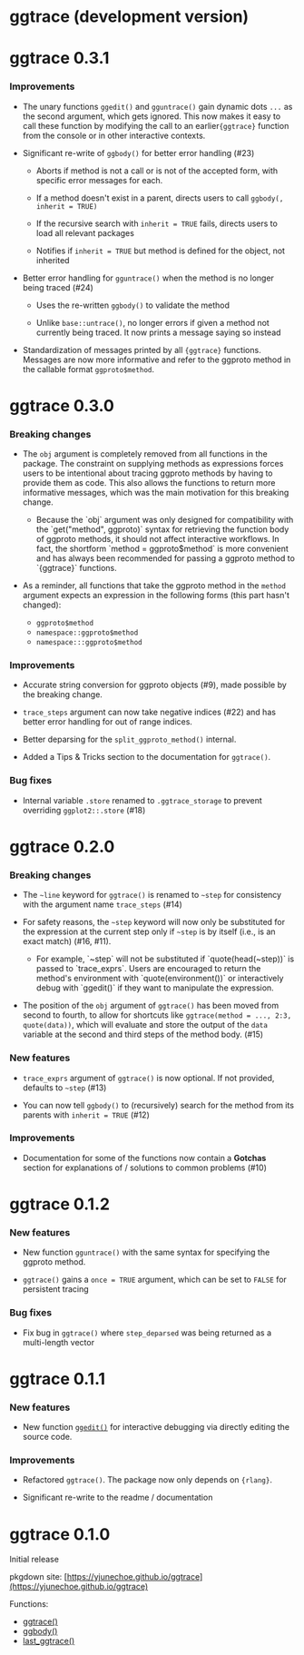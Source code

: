 # ggtrace (development version)

# ggtrace 0.3.1

### **Improvements**

- The unary functions `ggedit()` and `gguntrace()` gain dynamic dots `...` as the second argument, which gets ignored. This now makes it easy to call these function by modifying the call to an earlier`{ggtrace}` function from the console or in other interactive contexts.


- Significant re-write of `ggbody()` for better error handling (#23)

    - Aborts if method is not a call or is not of the accepted form, with specific error messages for each.

    - If a method doesn't exist in a parent, directs users to call `ggbody(, inherit = TRUE)`
    
    - If the recursive search with `inherit = TRUE` fails, directs users to load all relevant packages
    
    - Notifies if `inherit = TRUE` but method is defined for the object, not inherited

- Better error handling for `gguntrace()` when the method is no longer being traced (#24)

    - Uses the re-written `ggbody()` to validate the method
    
    - Unlike `base::untrace()`, no longer errors if given a method not currently being traced. It now prints a message saying so instead

- Standardization of messages printed by all `{ggtrace}` functions. Messages are now more informative and refer to the ggproto method in the callable format `ggproto$method`.

# ggtrace 0.3.0

### **Breaking changes**

- The `obj` argument is completely removed from all functions in the package. The constraint on supplying methods as expressions forces users to be intentional about tracing ggproto methods by having to provide them as code. This also allows the functions to return more informative messages, which was the main motivation for this breaking change.

    - <p>Because the `obj` argument was only designed for compatibility with the `get("method", ggproto)` syntax for retrieving the function body of ggproto methods, it should not affect interactive workflows. In fact, the shortform `method = ggproto$method` is more convenient and has always been recommended for passing a ggproto method to `{ggtrace}` functions.</p>

- As a reminder, all functions that take the ggproto method in the `method` argument expects an expression in the following forms (this part hasn't changed):

    - `ggproto$method`
    - `namespace::ggproto$method`
    - `namespace:::ggproto$method`
  
### **Improvements**

- Accurate string conversion for ggproto objects (#9), made possible by the breaking change.

- `trace_steps` argument can now take negative indices (#22) and has better error handling for out of range indices.
  
- Better deparsing for the `split_ggproto_method()` internal.

- Added a Tips & Tricks section to the documentation for `ggtrace()`.

### **Bug fixes**

- Internal variable `.store` renamed to `.ggtrace_storage` to prevent overriding `ggplot2::.store` (#18)

# ggtrace 0.2.0

### **Breaking changes**

- The `~line` keyword for `ggtrace()` is renamed to `~step` for consistency with the argument name `trace_steps` (#14)

- For safety reasons, the `~step` keyword will now only be substituted for the expression at the current step only if `~step` is by itself (i.e., is an exact match) (#16, #11).

    - <p>For example, `~step` will not be substituted if `quote(head(~step))` is passed to `trace_exprs`. Users are encouraged to return the method's environment with `quote(environment())` or interactively debug with `ggedit()` if they want to manipulate the expression.</p>

- The position of the `obj` argument of `ggtrace()` has been moved from second to fourth, to allow for shortcuts like `ggtrace(method = ..., 2:3, quote(data))`, which will evaluate and store the output of the `data` variable at the second and third steps of the method body. (#15)

### **New features**

- `trace_exprs` argument of `ggtrace()` is now optional. If not provided, defaults to `~step` (#13)

- You can now tell `ggbody()` to (recursively) search for the method from its parents with `inherit = TRUE` (#12) 

### **Improvements**

- Documentation for some of the functions now contain a **Gotchas** section for explanations of / solutions to common problems (#10)

# ggtrace 0.1.2

### **New features**

- New function `gguntrace()` with the same syntax for specifying the ggproto method.

- `ggtrace()` gains a `once = TRUE` argument, which can be set to `FALSE` for persistent tracing

### **Bug fixes**

- Fix bug in `ggtrace()` where `step_deparsed` was being returned as a multi-length vector

# ggtrace 0.1.1

### **New features**
- New function [`ggedit()`](https://yjunechoe.github.io/ggtrace/reference/ggedit.html) for interactive debugging via directly editing the source code.

### **Improvements**

- Refactored `ggtrace()`. The package now only depends on `{rlang}`.

- Significant re-write to the readme / documentation

# ggtrace 0.1.0

Initial release

pkgdown site: [https://yjunechoe.github.io/ggtrace](https://yjunechoe.github.io/ggtrace)

Functions:

- [ggtrace()](https://yjunechoe.github.io/ggtrace/reference/ggtrace.html)
- [ggbody()](https://yjunechoe.github.io/ggtrace/reference/ggbody.html)
- [last_ggtrace()](https://yjunechoe.github.io/ggtrace/reference/last_ggtrace.html)
